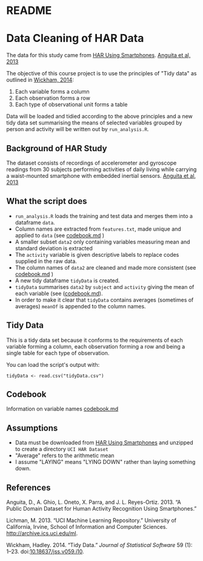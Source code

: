 # README

# Data Cleaning of HAR Data

The data for this study came from [HAR Using Smartphones](http://archive.ics.uci.edu/ml/datasets/Human+Activity+Recognition+Using+Smartphones).
[Anguita et al, 2013](#har)

The objective of this course project is to use the principles of "Tidy data" as outlined in [Wickham, 2014](#hadley):

 1. Each variable forms a column
 2. Each observation forms a row
 3. Each type of observational unit forms a table
 
Data will be loaded and tidied according to the above principles and a new tidy data set summarising the means of selected variables grouped by person and activity will be written out by `run_analysis.R`.
 
## Background of HAR Study
The dataset consists of recordings of accelerometer and gyroscope readings from 30 subjects performing activities of daily living while carrying a waist-mounted smartphone with embedded inertial sensors. [Anguita et al, 2013](#har)

## What the script does
* `run_analysis.R` loads the training and test data and merges them into a dataframe `data`.
* Column names are extracted from `features.txt`, made unique and applied to `data`  (see [codebook.md](codebook.md) )
* A smaller subset `data2` only containing variables measuring mean and standard deviation is extracted
* The `activity` variable is given descriptive labels to replace codes supplied in the raw data.
* The column names of `data2` are cleaned and made more consistent (see [codebook.md](codebook.md) )
* A new tidy dataframe `tidyData` is created. 
* `tidyData` summarises `data2` by `subject` and `activity` giving the mean of each variable (see ([codebook.md](codebook.md)).
* In order to make it clear that `tidyData` contains averages (sometimes of averages) `meanOf` is appended to the column names.

## Tidy Data
This is a tidy data set because it conforms to the requirements of each variable forming a column, each observation forming a row and being a single table for each type of observation.

You can load the script's output with:

<pre>
<code>tidyData <- read.csv("tidyData.csv")</code>
</pre>

## Codebook
 Information on variable names [codebook.md](codebook.md)


## Assumptions

* Data must be downloaded from [HAR Using Smartphones](http://archive.ics.uci.edu/ml/datasets/Human+Activity+Recognition+Using+Smartphones) and unzipped to create a directory `UCI HAR Dataset`
* "Average" refers to the arithmetic mean
* I assume "LAYING" means "LYING DOWN" rather than laying something down.


## References
<div id="refs" class="references">
<div id="har">
<p>Anguita, D., A. Ghio, L. Oneto, X. Parra, and J. L. Reyes-Ortiz. 2013. “A Public Domain Dataset for Human Activity Recognition Using Smartphones.”</p>
</div>
<div id="ref-Lichman:2013">
<p>Lichman, M. 2013. “UCI Machine Learning Repository.” University of California, Irvine, School of Information and Computer Sciences. <a href="http://archive.ics.uci.edu/ml" class="uri">http://archive.ics.uci.edu/ml</a>.</p>
</div>
<div id="ref-JSSv059i10">
<a id="hadley"></a>
<p>Wickham, Hadley. 2014. “Tidy Data.” <em>Journal of Statistical Software</em> 59 (1): 1–23. doi:<a href="https://doi.org/10.18637/jss.v059.i10">10.18637/jss.v059.i10</a>.</p>
</div>
</div>
</div>
